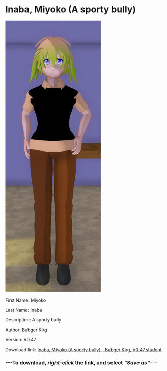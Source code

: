 # Inaba, Miyoko (A sporty bully)

<img src = "https://raw.githubusercontent.com/Arbiter1223/Daigaku-Gurashi-Custom-Students/master/Students/Files/Inaba%2C%20Miyoko%20(A%20sporty%20bully).png">

First Name: Miyoko

Last Name: Inaba

Description: A sporty bully

Author: Bubger Kirg

Version: V0.47

Download link: <a href="https://raw.githubusercontent.com/Arbiter1223/Daigaku-Gurashi-Custom-Students/master/Students/Files/Inaba%2C%20Miyoko%20(A%20sporty%20bully)%20-%20Bubger%20Kirg%2C%20V0.47.student">Inaba, Miyoko (A sporty bully) - Bubger Kirg, V0.47.student</a>

### ---**To download, _right-click_ the link, and select _"Save as"_**---
